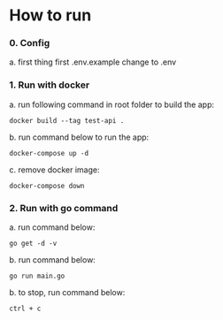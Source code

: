 # How to run

### 0. Config

 
a. first thing first .env.example change to .env

### 1. Run with docker

a. run  following command in root folder to build the app:
```
docker build --tag test-api .
```

b. run command below to run the app:
```
docker-compose up -d
```


c. remove docker image:
```
docker-compose down
```

### 2. Run with go command

a. run command below:
```
go get -d -v
```

b. run command below:
```
go run main.go
```

b. to stop, run command below:
```
ctrl + c
```